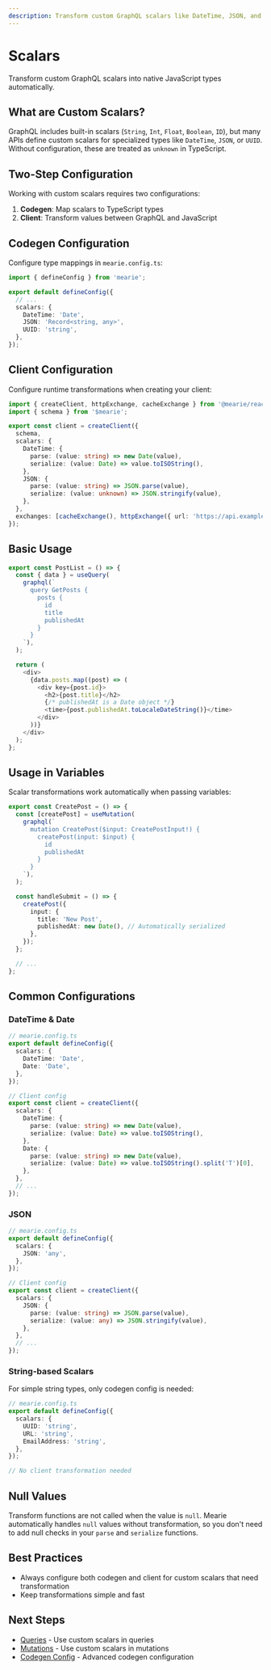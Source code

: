 ```yaml
---
description: Transform custom GraphQL scalars like DateTime, JSON, and UUID into native JavaScript types with automatic parsing and serialization.
---
```


# Scalars

Transform custom GraphQL scalars into native JavaScript types automatically.

## What are Custom Scalars?

GraphQL includes built-in scalars (`String`, `Int`, `Float`, `Boolean`, `ID`), but many APIs define custom scalars for specialized types like `DateTime`, `JSON`, or `UUID`. Without configuration, these are treated as `unknown` in TypeScript.

## Two-Step Configuration

Working with custom scalars requires two configurations:

1. **Codegen**: Map scalars to TypeScript types
2. **Client**: Transform values between GraphQL and JavaScript

## Codegen Configuration

Configure type mappings in `mearie.config.ts`:

```typescript
import { defineConfig } from 'mearie';

export default defineConfig({
  // ...
  scalars: {
    DateTime: 'Date',
    JSON: 'Record<string, any>',
    UUID: 'string',
  },
});
```

## Client Configuration

Configure runtime transformations when creating your client:

```typescript
import { createClient, httpExchange, cacheExchange } from '@mearie/react';
import { schema } from '$mearie';

export const client = createClient({
  schema,
  scalars: {
    DateTime: {
      parse: (value: string) => new Date(value),
      serialize: (value: Date) => value.toISOString(),
    },
    JSON: {
      parse: (value: string) => JSON.parse(value),
      serialize: (value: unknown) => JSON.stringify(value),
    },
  },
  exchanges: [cacheExchange(), httpExchange({ url: 'https://api.example.com/graphql' })],
});
```

## Basic Usage

```typescript
export const PostList = () => {
  const { data } = useQuery(
    graphql(`
      query GetPosts {
        posts {
          id
          title
          publishedAt
        }
      }
    `),
  );

  return (
    <div>
      {data.posts.map((post) => (
        <div key={post.id}>
          <h2>{post.title}</h2>
          {/* publishedAt is a Date object */}
          <time>{post.publishedAt.toLocaleDateString()}</time>
        </div>
      ))}
    </div>
  );
};
```

## Usage in Variables

Scalar transformations work automatically when passing variables:

```typescript
export const CreatePost = () => {
  const [createPost] = useMutation(
    graphql(`
      mutation CreatePost($input: CreatePostInput!) {
        createPost(input: $input) {
          id
          publishedAt
        }
      }
    `),
  );

  const handleSubmit = () => {
    createPost({
      input: {
        title: 'New Post',
        publishedAt: new Date(), // Automatically serialized
      },
    });
  };

  // ...
};
```

## Common Configurations

### DateTime & Date

```typescript
// mearie.config.ts
export default defineConfig({
  scalars: {
    DateTime: 'Date',
    Date: 'Date',
  },
});

// Client config
export const client = createClient({
  scalars: {
    DateTime: {
      parse: (value: string) => new Date(value),
      serialize: (value: Date) => value.toISOString(),
    },
    Date: {
      parse: (value: string) => new Date(value),
      serialize: (value: Date) => value.toISOString().split('T')[0],
    },
  },
  // ...
});
```

### JSON

```typescript
// mearie.config.ts
export default defineConfig({
  scalars: {
    JSON: 'any',
  },
});

// Client config
export const client = createClient({
  scalars: {
    JSON: {
      parse: (value: string) => JSON.parse(value),
      serialize: (value: any) => JSON.stringify(value),
    },
  },
  // ...
});
```

### String-based Scalars

For simple string types, only codegen config is needed:

```typescript
// mearie.config.ts
export default defineConfig({
  scalars: {
    UUID: 'string',
    URL: 'string',
    EmailAddress: 'string',
  },
});

// No client transformation needed
```

## Null Values

Transform functions are not called when the value is `null`. Mearie automatically handles `null` values without transformation, so you don't need to add null checks in your `parse` and `serialize` functions.

## Best Practices

- Always configure both codegen and client for custom scalars that need transformation
- Keep transformations simple and fast

## Next Steps

- [Queries](/guides/queries) - Use custom scalars in queries
- [Mutations](/guides/mutations) - Use custom scalars in mutations
- [Codegen Config](/config/codegen) - Advanced codegen configuration
